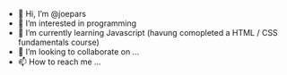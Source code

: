 - 👋 Hi, I’m @joepars
- 👀 I’m interested in programming
- 🌱 I’m currently learning Javascript (havung comopleted a HTML / CSS fundamentals course)
- 💞️ I’m looking to collaborate on ...
- 📫 How to reach me ...

<!---
joepars/joepars is a ✨ special ✨ repository because its `README.md` (this file) appears on your GitHub profile.
You can click the Preview link to take a look at your changes.
--->
